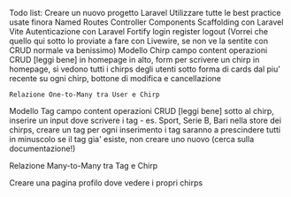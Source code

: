 Todo list:
    Creare un nuovo progetto Laravel
    Utilizzare tutte le best practice usate finora
        Named Routes
        Controller
        Components
        Scaffolding con Laravel Vite
        Autenticazione con Laravel Fortify
        login
        register
        logout
    (Vorrei che quello qui sotto lo proviate a fare con Livewire, se non ve la sentite con CRUD normale va benissimo)
    Modello Chirp
        campo content
        operazioni CRUD [leggi bene]
        in homepage in alto, form per scrivere un chirp
        in homepage, si vedono tutti i chirps degli utenti sotto forma di cards dal piu' recente
        su ogni chirp, bottone di modifica e cancellazione

    Relazione One-to-Many tra User e Chirp
Modello Tag
    campo content
        operazioni CRUD [leggi bene]
        sotto al chirp, inserire un input dove scrivere i tag - es. Sport, Serie B, Bari
        nella store dei chirps, creare un tag per ogni inserimento
        i tag saranno a prescindere tutti in minuscolo
        se il tag gia' esiste, non creare uno nuovo (cerca sulla documentazione!)

Relazione Many-to-Many tra Tag e Chirp

Creare una pagina profilo dove vedere i propri chirps